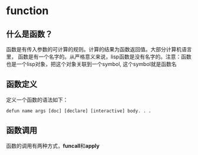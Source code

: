# function

## 什么是函数？
函数是有传入参数的可计算的规则。计算的结果为函数返回值。大部分计算机语言里，
函数是有一个名字的。从严格意义来说，lisp函数是没有名字的。注意：函数也是一个lisp对象，把这个对象关联到一个symbol,
这个symbol就是函数名

## 函数定义
定义一个函数的语法如下：
```elisp
defun name args [doc] [declare] [interactive] body. . .
```

## 函数调用
函数的调用有两种方式，**funcall**和**apply**

